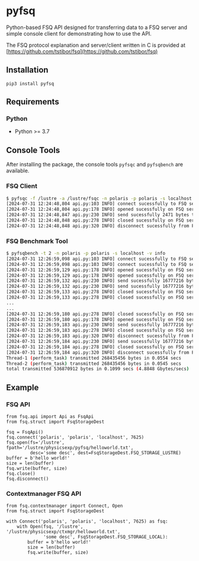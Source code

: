 # pyfsq
Python-based FSQ API designed for transferring data to a FSQ server and
simple console client for demonstrating how to use the API.

The FSQ protocol explanation and server/client written in C is provided at [https://github.com/tstibor/fsq](https://github.com/tstibor/fsq)

## Installation
```pip3 install pyfsq```

## Requirements
### Python
* Python >= 3.7

## Console Tools
After installing the package, the console tools ```pyfsqc``` and ```pyfsqbench``` are available.
### FSQ Client
```bash
$ pyfsqc -f /lustre -a /lustre/fsqc -n polaris -p polaris -s localhost -v info src/fsqc.py
[2024-07-31 12:24:48,804 api.py:103 INFO] connect sucessfully to FSQ server localhost:7625
[2024-07-31 12:24:48,804 api.py:178 INFO] opened sucessfully on FSQ server file /lustre/fsqc/src/fsqc.py
[2024-07-31 12:24:48,847 api.py:230 INFO] send sucessfully 2471 bytes to file /lustre/fsqc/src/fsqc.py on FSQ server
[2024-07-31 12:24:48,848 api.py:278 INFO] closed sucessfully on FSQ server file /lustre/fsqc/src/fsqc.py
[2024-07-31 12:24:48,848 api.py:320 INFO] disconnect sucessfully from FSQ server localhost
```
### FSQ Benchmark Tool
```bash
$ pyfsqbench -t 2 -n polaris -p polaris -s localhost -v info
[2024-07-31 12:26:59,098 api.py:103 INFO] connect sucessfully to FSQ server localhost:7625
[2024-07-31 12:26:59,098 api.py:103 INFO] connect sucessfully to FSQ server localhost:7625
[2024-07-31 12:26:59,129 api.py:178 INFO] opened sucessfully on FSQ server file /lustre/fsqbench/PN18OzXV5mccV3Wl5Gm0VQz7vO6YheH1
[2024-07-31 12:26:59,129 api.py:178 INFO] opened sucessfully on FSQ server file /lustre/fsqbench/O83IhaSELK6uzPs8cvLW2rmkMiL3K4MQ
[2024-07-31 12:26:59,132 api.py:230 INFO] send sucessfully 16777216 bytes to file /lustre/fsqbench/PN18OzXV5mccV3Wl5Gm0VQz7vO6YheH1 on FSQ server
[2024-07-31 12:26:59,132 api.py:230 INFO] send sucessfully 16777216 bytes to file /lustre/fsqbench/O83IhaSELK6uzPs8cvLW2rmkMiL3K4MQ on FSQ server
[2024-07-31 12:26:59,133 api.py:278 INFO] closed sucessfully on FSQ server file /lustre/fsqbench/PN18OzXV5mccV3Wl5Gm0VQz7vO6YheH1
[2024-07-31 12:26:59,133 api.py:278 INFO] closed sucessfully on FSQ server file /lustre/fsqbench/O83IhaSELK6uzPs8cvLW2rmkMiL3K4MQ
...
...
[2024-07-31 12:26:59,180 api.py:278 INFO] closed sucessfully on FSQ server file /lustre/fsqbench/545Vutrtr8T9TQiv8GbMAE9ujBMltcrB
[2024-07-31 12:26:59,180 api.py:178 INFO] opened sucessfully on FSQ server file /lustre/fsqbench/RUnZKHB2zuAkbbqrFXjgrlCDsEzqajfj
[2024-07-31 12:26:59,183 api.py:230 INFO] send sucessfully 16777216 bytes to file /lustre/fsqbench/YuaSxx3ifs3yBWaki0DbLDhXHKNLudVP on FSQ server
[2024-07-31 12:26:59,183 api.py:278 INFO] closed sucessfully on FSQ server file /lustre/fsqbench/YuaSxx3ifs3yBWaki0DbLDhXHKNLudVP
[2024-07-31 12:26:59,183 api.py:320 INFO] disconnect sucessfully from FSQ server localhost
[2024-07-31 12:26:59,184 api.py:230 INFO] send sucessfully 16777216 bytes to file /lustre/fsqbench/RUnZKHB2zuAkbbqrFXjgrlCDsEzqajfj on FSQ server
[2024-07-31 12:26:59,184 api.py:278 INFO] closed sucessfully on FSQ server file /lustre/fsqbench/RUnZKHB2zuAkbbqrFXjgrlCDsEzqajfj
[2024-07-31 12:26:59,184 api.py:320 INFO] disconnect sucessfully from FSQ server localhost
Thread-1 (perform_task) transmitted 268435456 bytes in 0.0554 secs
Thread-2 (perform_task) transmitted 268435456 bytes in 0.0545 secs
total transmitted 536870912 bytes in 0.1099 secs (4.8848 Gbytes/secs)
```

## Example
### FSQ API
```
from fsq.api import Api as FsqApi
from fsq.struct import FsqStorageDest

fsq = FsqApi()
fsq.connect('polaris', 'polaris', 'localhost', 7625)
fsq.open(fs='/lustre', fpath='/lustre/physicsexp/pyfsq/helloworld.txt',
         desc='some desc', dest=FsqStorageDest.FSQ_STORAGE_LUSTRE)
buffer = b'hello world!'
size = len(buffer)
fsq.write(buffer, size)
fsq.close()
fsq.disconnect()
```

### Contextmanager FSQ API
```
from fsq.contextmanager import Connect, Open
from fsq.struct import FsqStorageDest

with Connect('polaris', 'polaris', 'localhost', 7625) as fsq:
    with Open(fsq, '/lustre', '/lustre/physicsexp/ctxmgr/helloworld.txt',
              'some desc', FsqStorageDest.FSQ_STORAGE_LOCAL):
        buffer = b'hello world!'
        size = len(buffer)
        fsq.write(buffer, size)
```

